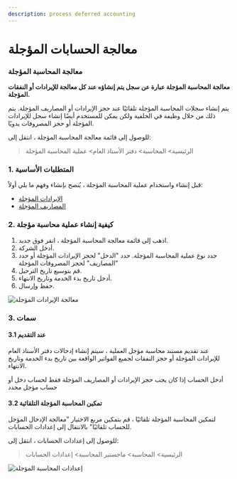 ```yaml
---
description: process deferred accounting
---
```


# معالجة الحسابات المؤجلة

### معالجة المحاسبة المؤجلة

**معالجة المحاسبة المؤجلة عبارة عن سجل يتم إنشاؤه عند كل معالجة للإيرادات أو النفقات المؤجلة.**

يتم إنشاء سجلات المحاسبة المؤجلة تلقائيًا عند حجز الإيرادات أو المصاريف المؤجلة. يتم ذلك من خلال وظيفة في الخلفية ولكن يمكن للمستخدم أيضًا إنشاء سجل للإيرادات المؤجلة أو حجز المصروفات يدويًا.

للوصول إلى قائمة معالجة المحاسبة المؤجلة ، انتقل إلى:

> الرئيسية> المحاسبة> دفتر الأستاذ العام> عملية المحاسبة المؤجلة

### 1. المتطلبات الأساسية

قبل إنشاء واستخدام عملية المحاسبة المؤجلة ، يُنصح بإنشاء وفهم ما يلي أولاً:

* [الإيرادات المؤجلة](https://docs.erpnext.com/docs/v13/user/manual/en/accounts/defirmed-revenue)
* [المصاريف المؤجلة](https://docs.erpnext.com/docs/v13/user/manual/en/accounts/defirmed-expense)

### 2. كيفية إنشاء عملية محاسبة مؤجلة

1. اذهب إلى قائمة معالجة المحاسبة المؤجلة ، انقر فوق جديد.
2. أدخل الشركة.
3. حدد نوع عملية المحاسبة المؤجلة. حدد "الدخل" لحجز الإيرادات المؤجلة أو حدد "المصاريف" لحجز المصروفات المؤجلة
4. قم بتوسيع تاريخ الترحيل.
5. أدخل تاريخ بدء الخدمة وتاريخ الانتهاء.
6. حفظ وإرسال.

![معالجة الإيرادات المؤجلة](https://docs.erpnext.com/files/process-defirmed-accounting.png)

### 3. سمات

#### 3.1 عند التقديم

عند تقديم مستند محاسبة مؤجل العملية ، سيتم إنشاء إدخالات دفتر الأستاذ العام للإيرادات المؤجلة أو حجز النفقات لجميع الفواتير الواقعة بين تاريخ بدء الخدمة وتاريخ الانتهاء.

أدخل الحساب إذا كان يجب حجز الإيرادات أو المصاريف المؤجلة فقط لحساب دخل أو حساب مؤجل محدد

#### 3.2 تمكين المحاسبة المؤجلة التلقائية

لتمكين المحاسبة المؤجلة تلقائيًا ، قم بتمكين مربع الاختيار "معالجة الإدخال المؤجل للحساب تلقائيًا" بالانتقال إلى إعدادات الحسابات.

للوصول إلى إعدادات الحسابات ، انتقل إلى:

> الرئيسية> المحاسبة> ماجستير المحاسبة> إعدادات الحسابات

![إعدادات المحاسبة المؤجلة](https://docs.erpnext.com/files/defirmed-accounting-settings.png)

